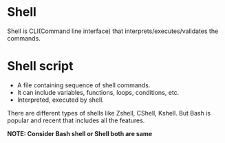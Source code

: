 # Shell

Shell is CLI(Command line interface) that interprets/executes/validates the commands. 

# Shell script

* A file containing sequence of shell commands.
* It can include variables, functions, loops, conditions, etc.
* Interpreted, executed by shell.

There are different types of shells like Zshell, CShell, Kshell. But Bash is popular and recent that includes all the features.

**NOTE: Consider Bash shell or Shell both are same**